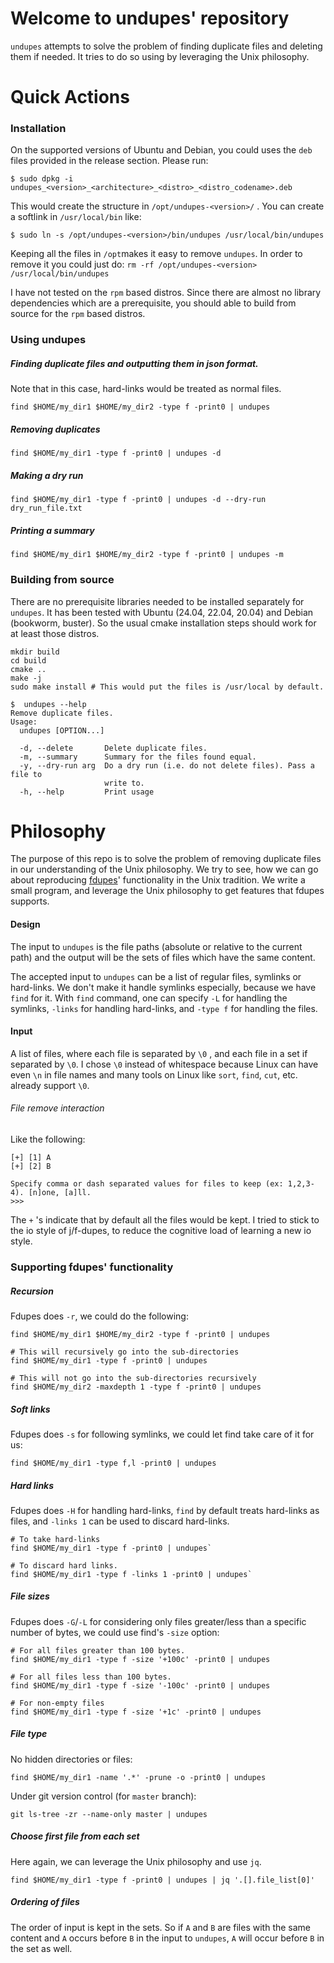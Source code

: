 # Welcome to undupes' repository

`undupes` attempts to solve the problem of finding duplicate files and deleting them if needed.  It tries to do so using by leveraging the Unix philosophy.



# Quick Actions

### Installation

On the supported versions of Ubuntu and Debian, you could uses the `deb` files provided in the release section.  Please run:

```
$ sudo dpkg -i undupes_<version>_<architecture>_<distro>_<distro_codename>.deb
```

This would create the structure in `/opt/undupes-<version>/` . You can create a softlink in `/usr/local/bin` like:

```
$ sudo ln -s /opt/undupes-<version>/bin/undupes /usr/local/bin/undupes
```

Keeping all the files in `/opt`makes it easy to remove `undupes`.  In order to remove it you could just do: `rm -rf /opt/undupes-<version> /usr/local/bin/undupes` 



I have not tested on the `rpm` based distros. Since there are almost no library dependencies which are a prerequisite, you should able to build from source for the `rpm` based distros.



### Using undupes

##### Finding duplicate files and outputting them in json format.

Note that in this case, hard-links would be treated as normal files.

```
find $HOME/my_dir1 $HOME/my_dir2 -type f -print0 | undupes
```

##### Removing duplicates

```
find $HOME/my_dir1 -type f -print0 | undupes -d
```

##### Making a dry run

```
find $HOME/my_dir1 -type f -print0 | undupes -d --dry-run dry_run_file.txt
```

##### Printing a summary

```
find $HOME/my_dir1 $HOME/my_dir2 -type f -print0 | undupes -m
```



### Building from source

There are no prerequisite libraries needed to be installed separately for `undupes`.  It has been tested with Ubuntu (24.04, 22.04, 20.04) and Debian (bookworm, buster).  So the usual cmake installation steps should work for at least those distros.

```
mkdir build
cd build
cmake ..
make -j
sudo make install # This would put the files is /usr/local by default.
```

```
$  undupes --help
Remove duplicate files.
Usage:
  undupes [OPTION...]

  -d, --delete       Delete duplicate files.
  -m, --summary      Summary for the files found equal.
  -y, --dry-run arg  Do a dry run (i.e. do not delete files). Pass a file to
                     write to.
  -h, --help         Print usage
```

# Philosophy

The purpose of this repo is to solve the problem of removing duplicate files in our understanding of the Unix philosophy.  We try to see, how we can go about reproducing [fdupes](https://github.com/adrianlopezroche/fdupes)' functionality in the Unix tradition.  We write a small program, and leverage the Unix philosophy to get features that fdupes supports.

#### Design

The input to `undupes` is the file paths (absolute or relative to the current path) and the output will be the sets of files which have the same content. 

The accepted input to `undupes` can be a list of regular files, symlinks or hard-links. We don't make it handle symlinks especially,  because we have `find` for it.  With `find` command, one can specify `-L` for handling the symlinks, `-links` for handling hard-links, and `-type f` for handling the files. 

#### Input

A list of  files, where each file is separated by `\0` , and each file in a set if separated by `\0`.  I chose `\0` instead of whitespace because Linux can have even `\n` in file names and many tools on Linux like `sort`, `find`, `cut`, etc. already support `\0`.

###### File remove interaction

Like the following:

```
[+] [1] A
[+] [2] B

Specify comma or dash separated values for files to keep (ex: 1,2,3-4). [n]one, [a]ll.
>>>
```

The `+` 's indicate that by default all the files would be kept.  I tried to stick to the io style of j/f-dupes, to reduce the cognitive load of learning a new io style.

### Supporting fdupes' functionality

##### Recursion

Fdupes does `-r`, we could do the following:

`find $HOME/my_dir1 $HOME/my_dir2 -type f -print0 | undupes`

```
# This will recursively go into the sub-directories
find $HOME/my_dir1 -type f -print0 | undupes

# This will not go into the sub-directories recursively
find $HOME/my_dir2 -maxdepth 1 -type f -print0 | undupes
```

##### Soft links

Fdupes does `-s` for following symlinks, we could let find take care of it for us:

`find $HOME/my_dir1 -type f,l -print0 | undupes`

##### Hard links

Fdupes does `-H` for handling hard-links, `find` by default treats hard-links as files, and `-links 1` can be used to discard hard-links.

```
# To take hard-links
find $HOME/my_dir1 -type f -print0 | undupes`

# To discard hard links.
find $HOME/my_dir1 -type f -links 1 -print0 | undupes`
```

##### File sizes

Fdupes does `-G`/`-L` for considering only files greater/less than a specific number of bytes, we could use find's `-size` option:

```
# For all files greater than 100 bytes.
find $HOME/my_dir1 -type f -size '+100c' -print0 | undupes

# For all files less than 100 bytes.
find $HOME/my_dir1 -type f -size '-100c' -print0 | undupes

# For non-empty files
find $HOME/my_dir1 -type f -size '+1c' -print0 | undupes
```

##### File type

No hidden directories or files:

```
find $HOME/my_dir1 -name '.*' -prune -o -print0 | undupes
```

Under git version control (for `master` branch):

```
git ls-tree -zr --name-only master | undupes
```

##### Choose first file from each set

Here again, we can leverage the Unix philosophy and use `jq`.

```
find $HOME/my_dir1 -type f -print0 | undupes | jq '.[].file_list[0]'
```

##### Ordering of files

The order of input is kept in the sets.  So if `A` and `B` are files with the same content and `A` occurs before `B` in the input to `undupes`, `A` will occur before `B` in the set as well.  
